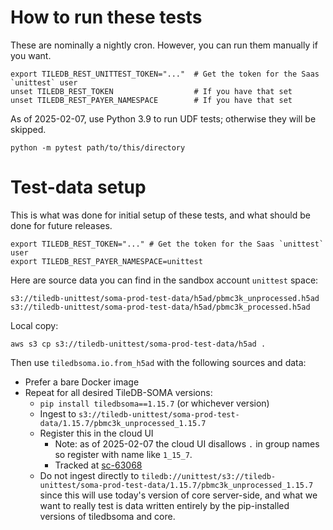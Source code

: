 # How to run these tests

These are nominally a nightly cron. However, you can run them manually if you want.

```
export TILEDB_REST_UNITTEST_TOKEN="..."  # Get the token for the Saas `unittest` user
unset TILEDB_REST_TOKEN                  # If you have that set
unset TILEDB_REST_PAYER_NAMESPACE        # If you have that set
```

As of 2025-02-07, use Python 3.9 to run UDF tests; otherwise they will be skipped.

```
python -m pytest path/to/this/directory
```

# Test-data setup

This is what was done for initial setup of these tests, and what should be done for future releases.

```
export TILEDB_REST_TOKEN="..." # Get the token for the Saas `unittest` user
export TILEDB_REST_PAYER_NAMESPACE=unittest
```

Here are source data you can find in the sandbox account `unittest` space:

```
s3://tiledb-unittest/soma-prod-test-data/h5ad/pbmc3k_unprocessed.h5ad
s3://tiledb-unittest/soma-prod-test-data/h5ad/pbmc3k_processed.h5ad
```

Local copy:

```
aws s3 cp s3://tiledb-unittest/soma-prod-test-data/h5ad .
```

Then use `tiledbsoma.io.from_h5ad` with the following sources and data:

* Prefer a bare Docker image
* Repeat for all desired TileDB-SOMA versions:
  * `pip install tiledbsoma==1.15.7` (or whichever version)
  * Ingest to `s3://tiledb-unittest/soma-prod-test-data/1.15.7/pbmc3k_unprocessed_1.15.7`
  * Register this in the cloud UI
    * Note: as of 2025-02-07 the cloud UI disallows `.` in group names so register with name like `1_15_7`.
    * Tracked at [sc-63068](https://app.shortcut.com/tiledb-inc/story/63068/allow-in-registration-paths)
  * Do not ingest directly to `tiledb://unittest/s3://tiledb-unittest/soma-prod-test-data/1.15.7/pbmc3k_unprocessed_1.15.7` since this will use today's version of core server-side, and what we want to really test is data written entirely by the pip-installed versions of tiledbsoma and core.
